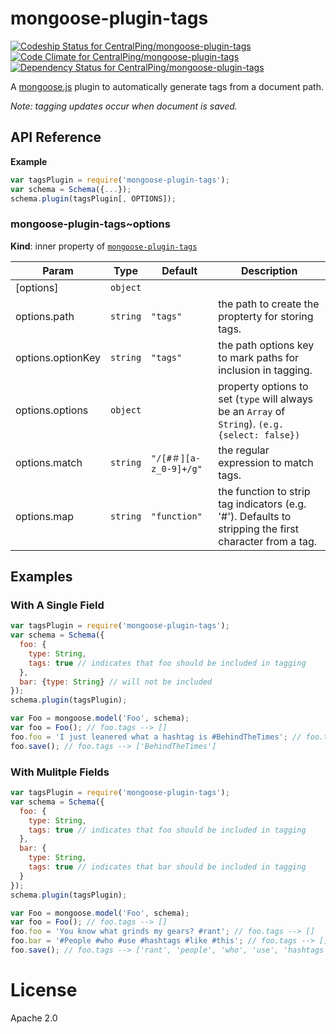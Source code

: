 mongoose-plugin-tags
====================

[ ![Codeship Status for CentralPing/mongoose-plugin-tags](https://codeship.com/projects/39caf290-4b42-0132-6abf-22e4e23acdc5/status)](https://codeship.com/projects/46704)
[ ![Code Climate for CentralPing/mongoose-plugin-tags](https://codeclimate.com/github/CentralPing/mongoose-plugin-tags/badges/gpa.svg)](https://codeclimate.com/github/CentralPing/mongoose-plugin-tags)
[ ![Dependency Status for CentralPing/mongoose-plugin-tags](https://david-dm.org/CentralPing/mongoose-plugin-tags.svg)](https://david-dm.org/CentralPing/mongoose-plugin-tags)

A [mongoose.js](https://github.com/LearnBoost/mongoose/) plugin to automatically generate tags from a document path.

*Note: tagging updates occur when document is saved.*

## API Reference
**Example**  
```js
var tagsPlugin = require('mongoose-plugin-tags');
var schema = Schema({...});
schema.plugin(tagsPlugin[, OPTIONS]);
```
<a name="module_mongoose-plugin-tags..options"></a>
### mongoose-plugin-tags~options
**Kind**: inner property of <code>[mongoose-plugin-tags](#module_mongoose-plugin-tags)</code>  

| Param | Type | Default | Description |
| --- | --- | --- | --- |
| [options] | <code>object</code> |  |  |
| options.path | <code>string</code> | <code>&quot;tags&quot;</code> | the path to create the propterty for storing tags. |
| options.optionKey | <code>string</code> | <code>&quot;tags&quot;</code> | the path options key to mark paths for inclusion in tagging. |
| options.options | <code>object</code> |  | property options to set (`type` will always be an `Array` of `String`). `(e.g. {select: false})` |
| options.match | <code>string</code> | <code>&quot;/[#＃][a-z_0-9]+/g&quot;</code> | the regular expression to match tags. |
| options.map | <code>string</code> | <code>&quot;function&quot;</code> | the function to strip tag indicators (e.g. '#'). Defaults to stripping the first character from a tag. |


## Examples

### With A Single Field
```js
var tagsPlugin = require('mongoose-plugin-tags');
var schema = Schema({
  foo: {
    type: String,
    tags: true // indicates that foo should be included in tagging
  },
  bar: {type: String} // will not be included
});
schema.plugin(tagsPlugin);

var Foo = mongoose.model('Foo', schema);
var foo = Foo(); // foo.tags --> []
foo.foo = 'I just leanered what a hashtag is #BehindTheTimes'; // foo.tags --> []
foo.save(); // foo.tags --> ['BehindTheTimes']
```

### With Mulitple Fields
```js
var tagsPlugin = require('mongoose-plugin-tags');
var schema = Schema({
  foo: {
    type: String,
    tags: true // indicates that foo should be included in tagging
  },
  bar: {
    type: String,
    tags: true // indicates that bar should be included in tagging
  }
});
schema.plugin(tagsPlugin);

var Foo = mongoose.model('Foo', schema);
var foo = Foo(); // foo.tags --> []
foo.foo = 'You know what grinds my gears? #rant'; // foo.tags --> []
foo.bar = '#People #who #use #hashtags #like #this'; // foo.tags --> []
foo.save(); // foo.tags --> ['rant', 'people', 'who', 'use', 'hashtags', 'like', 'this']
```

# License

Apache 2.0
